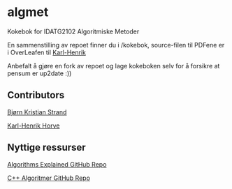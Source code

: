 # algmet
Kokebok for IDATG2102 Algoritmiske Metoder

En sammenstilling av repoet finner du i /kokebok, source-filen til PDFene er i OverLeafen til [Karl-Henrik](https://github.com/BenRedic-FyFazan)

Anbefalt å gjøre en fork av repoet og lage kokeboken selv for å forsikre at pensum er up2date :))

## Contributors
[Bjørn Kristian Strand](https://github.com/bksuup)

[Karl-Henrik Horve](https://github.com/BenRedic-FyFazan)

## Nyttige ressurser
[Algorithms Explained GitHub Repo](https://github.com/TheAlgorithms/Algorithms-Explanation/tree/master/en)

[C++ Algoritmer GitHub Repo](https://github.com/TheAlgorithms/C-Plus-Plus)
